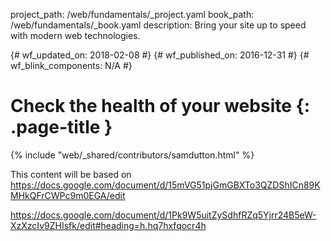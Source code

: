 project_path: /web/fundamentals/_project.yaml
book_path: /web/fundamentals/_book.yaml
description: Bring your site up to speed with modern web technologies.

{# wf_updated_on: 2018-02-08 #}
{# wf_published_on: 2016-12-31 #}
{# wf_blink_components: N/A #}

# Check the health of your website {: .page-title }

{% include "web/_shared/contributors/samdutton.html" %}

This content will be based on https://docs.google.com/document/d/15mVG51pjGmGBXTo3QZDShICn89KMHkQFrCWPc9m0EGA/edit

https://docs.google.com/document/d/1Pk9W5uitZySdhfRZq5Yjrr24B5eW-XzXzcIv9ZHIsfk/edit#heading=h.hq7hxfqocr4h
